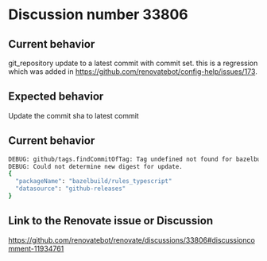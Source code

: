 # Discussion number 33806

## Current behavior

git_repository update to a latest commit with commit set. this is a regression which was added in https://github.com/renovatebot/config-help/issues/173.

## Expected behavior

Update the commit sha to latest commit

## Current behavior
```bash
DEBUG: github/tags.findCommitOfTag: Tag undefined not found for bazelbuild/rules_typescript
DEBUG: Could not determine new digest for update.
{
  "packageName": "bazelbuild/rules_typescript"
  "datasource": "github-releases"
}

```

## Link to the Renovate issue or Discussion

https://github.com/renovatebot/renovate/discussions/33806#discussioncomment-11934761
